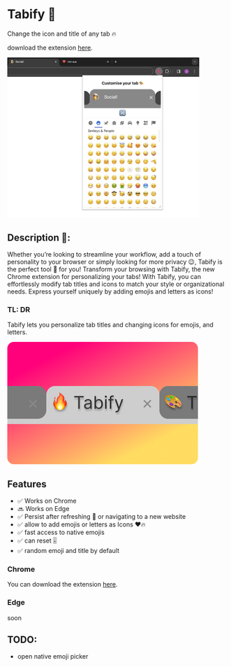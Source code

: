 # Tabify 🎨
Change the icon and title of any tab 🔥

download the extension [here](https://chromewebstore.google.com/detail/tabify/dodhmgkanlmnjcniefgkhffdopmhglif).

<img src='./screenshots/Screenshot 2024-03-28 at 13.08.32 copy.jpg' width='440'/>

## Description 👀:
Whether you’re looking to streamline your workflow, add a touch of personality to your browser or simply looking for more privacy 😉, Tabify is the perfect tool 🔨 for you!
Transform your browsing with Tabify, the new Chrome extension for personalizing your tabs! With Tabify, you can effortlessly modify tab titles and icons to match your style or organizational needs. Express yourself uniquely by adding emojis and letters as icons!

### TL: DR
Tabify lets you personalize tab titles and changing icons for emojis, and letters.

<img src='./public/promo.png' width='440'>

## Features
- ✅ Works on Chrome
- 🔜 Works on Edge
- ✅ Persist after refreshing 🔄 or navigating to a new website 
- ✅ allow to add emojis or letters as Icons ❤️🔥
- ✅ fast access to native emojis
- ✅ can reset 🎚️
- ✅ random emoji and title by default


### Chrome
You can download the extension [here](https://chromewebstore.google.com/detail/tabify/dodhmgkanlmnjcniefgkhffdopmhglif).
### Edge
soon


## TODO:
- open native emoji picker
